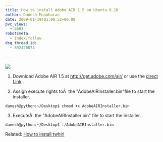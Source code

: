 ```yaml
---
title: How to install Adobe AIR 1.5 on Ubuntu 8.10
author: Danesh Manoharan
date: 2009-01-19T01:00:52+00:00
pvc_views:
  - 3603
robotsmeta:
  - index,follow
dsq_thread_id:
  - 892420874

---
```

![](/wp-content/uploads/2009/01/adobe-air-15-500x206.png)

1. Download Adobe AIR 1.5 at <http://get.adobe.com/air/> or use the [direct Link][1] .

2. Assign execute rights toÂ  the "AdobeAIRInstaller.bin"file to start the installer.

`danesh@python:~/Desktop$ chmod +x AdobeAIRInstaller.bin`

3. ExecuteÂ  the "AdobeAIRInstaller.bin" file to start the installer.

`danesh@python:~/Desktop$ ./AdobeAIRInstaller.bin`

Related: [How to install twhirl][2]

 [1]: http://airdownload.adobe.com/air/lin/download/1.5/AdobeAIRInstaller.bin
 [2]: /posts/installing-adobe-air-and-twhirl-on-ubuntu-810-interpid/